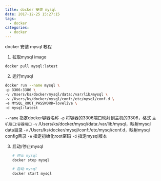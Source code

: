 ```yaml
---
title: docker 安装 mysql
date: 2017-12-25 15:27:15
tags:
  - docker
categories:
  - docker
---
```


docker  安装 mysql 教程

<!-- more -->

1. 拉取mysql image

  ```bash
  docker pull mysql:latest
  ```

2. 运行mysql

  ```bash
  docker run --name mysql \
  -p 3306:3306 \
  -v /Users/ks/docker/mysql/data:/var/lib/mysql \
  -v /Users/ks/docker/mysql/conf:/etc/mysql/conf.d \
  -e MYSQL_ROOT_PASSWORD=lovelive \
  -d mysql:latest
  ```

  `--name` 指定docker容器名称
  `-p` 将容器的3306端口映射到主机的3306，格式 `主机端口`:`容器端口`
  `-v` /Users/ks/docker/mysql/data:/var/lib/mysql，映射mysql data目录
  `-v` /Users/ks/docker/mysql/conf:/etc/mysql/conf.d，映射mysql config目录
  `-e` 指定初始化root密码
  `-d` 指定mysql版本

3. 启动/停止mysql

   ```bash
   # 停止 mysql
   docker stop mysql

   # 启动 mysql
   docker start mysql
   ```
